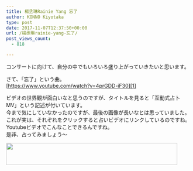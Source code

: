 ```yaml
---
title: 楊丞琳Rainie Yang 忘了
author: KONNO Kiyotaka
type: post
date: 2017-11-07T12:37:50+00:00
url: /楊丞琳rainie-yang-忘了/
post_views_count:
  - 818

---
```

コンサートに向けて、自分の中でもいろいろ盛り上がっていきたいと思います。

さて、「忘了」という曲。  
[https://www.youtube.com/watch?v=4prGDD-iF30][1]

ビデオの世界観が面白いなと思うのですが、タイトルを見ると「互動式占卜MV」という記述が付いています。  
今まで気にしていなかったのですが、最後の画像が長いなとは思っていました。  
これが実は、それぞれをクリックすると占いビデオにリンクしているのですね。  
Youtubeビデオでこんなことできるんですね。  
是非、占ってみましょう～



 <a href="https://px.a8.net/svt/ejp?a8mat=2TVF46+G69ZYA+1OGE+63WO1" target="_blank" rel="nofollow"><img border="0" width="468" height="60" alt="" src="https://www23.a8.net/svt/bgt?aid=171107142978&wid=003&eno=01&mid=s00000007835001026000&mc=1" /></a><img border="0" width="1" height="1" src="https://i1.wp.com/www13.a8.net/0.gif?resize=1%2C1&#038;ssl=1" alt="" data-recalc-dims="1" />

 [1]: https://www.youtube.com/watch?v=4prGDD-iF30 "https://www.youtube.com/watch?v=4prGDD-iF30"